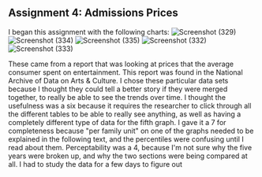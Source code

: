 ## Assignment 4: Admissions Prices

I began this assignment with the following charts:
![Screenshot (329)](https://user-images.githubusercontent.com/98050576/152919641-7d1a3797-830a-4655-9e46-d259e00c84fd.png)
![Screenshot (334)](https://user-images.githubusercontent.com/98050576/152919666-eb693a58-9901-4d6b-84a7-2db7facb6004.png)
![Screenshot (335)](https://user-images.githubusercontent.com/98050576/152919671-09c5d9ce-32ad-424a-8d0b-e043003a08d6.png)
![Screenshot (332)](https://user-images.githubusercontent.com/98050576/152919685-73a382c1-d22d-4427-ab49-a434b8745e85.png)
![Screenshot (333)](https://user-images.githubusercontent.com/98050576/152919700-233792c6-d6a6-4eba-8d91-05e1507224c3.png)

These came from a report that was looking at prices that the average consumer spent on entertainment. This report was found in the National Archive of Data on Arts & Culture.
I chose these particular data sets because I thought they could tell a better story if they were merged together, to really be able to see the trends over time. I thought the usefulness was a six because it requires the researcher to click through all the different tables to be able to really see anything, as well as having a completely different type of data for the fifth graph.
I gave it a 7 for completeness because "per family unit" on one of the graphs needed to be explained in the following text, and the percentiles were confusing until I read about them.
Perceptability was a 4, because I'm not sure why the five years were broken up, and why the two sections were being compared at all. I had to study the data for a few days to figure out 
